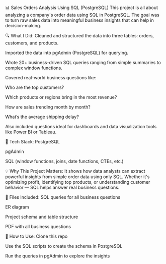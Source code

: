 📊 Sales Orders Analysis Using SQL (PostgreSQL)
This project is all about analyzing a company's order data using SQL in PostgreSQL. The goal was to turn raw sales data into meaningful business insights that can help in decision-making.

🔍 What I Did:
Cleaned and structured the data into three tables: orders, customers, and products.

Imported the data into pgAdmin (PostgreSQL) for querying.

Wrote 20+ business-driven SQL queries ranging from simple summaries to complex window functions.

Covered real-world business questions like:

Who are the top customers?

Which products or regions bring in the most revenue?

How are sales trending month by month?

What’s the average shipping delay?

Also included questions ideal for dashboards and data visualization tools like Power BI or Tableau.

🧱 Tech Stack:
PostgreSQL

pgAdmin

SQL (window functions, joins, date functions, CTEs, etc.)

💡 Why This Project Matters:
It shows how data analysts can extract powerful insights from simple order data using only SQL. Whether it's optimizing profit, identifying top products, or understanding customer behavior — SQL helps answer real business questions.

📁 Files Included:
SQL queries for all business questions

ER diagram

Project schema and table structure

PDF with all business questions

🚀 How to Use:
Clone this repo

Use the SQL scripts to create the schema in PostgreSQL

Run the queries in pgAdmin to explore the insights
